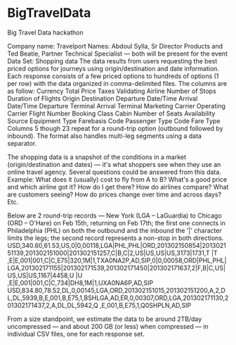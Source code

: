 BigTravelData
=============

Big Travel Data hackathon 


Company name: Travelport
Names: Abdoul Sylla, Sr Director Products and Ted Beatie, Partner Technical Specialist — both will be present for the event
Data Set: Shopping data
The data results from users requesting the best priced options for journeys using origin/destination and date information. Each response consists of a few priced options to hundreds of options (1 per row) with the data organized in comma-delimited files. The columns are as follow:
Currency
Total Price
Taxes
Validating Airline
Number of Stops
Duration of Flights
Origin
Destination
Departure Date/Time
Arrival Date/Time
Departure Terminal
Arrival Terminal
Marketing Carrier
Operating Carrier
Flight Number
Booking Class
Cabin
Number of Seats
Availability Source
Equipment Type
Farebasis Code
Passenger Type Code
Fare Type
Columns 5 though 23 repeat for a round-trip option (outbound followed by inbound). The format also handles multi-leg segments using a data separator.

The shopping data is a snapshot of the conditions in a market (origin/destination and dates)  — it's what shoppers see when they use an online travel agency. Several questions could be answered from this data. Example: What does it (usually) cost to fly from A to B? What's a good price and which airline got it? How do I get there? How do airlines compare? What are customers seeing? How do prices change over time and across days? Etc.
 
Below are 2 round-trip records  — New York (LGA – LaGuardia) to Chicago (ORD – O'Hare) on Feb 15th, returning on Feb 17th; the first one connects in Philadelphia (PHL) on both the outbound and the inbound the '|' character limits the legs; the second record represents a non-stop in both directions.
USD,340.60,61.53,US,0|0,00118,LGA|PHL,PHL|ORD,201302150854|201302151139,201302151000|201302151257,C|B,C|2,US|US,US|US,3173|1731,T |T ,E|E,001|001,C|C,E75|320,1M|1,TXA0NA2P,AD,SIP,0|0,00058,ORD|PHL,PHL|LGA,201302171155|201302171539,201302171450|201302171637,2|F,B|C,US|US,US|US,1167|4458,U |U ,E|E,001|001,C|C,734|DH8,1M|1,UXA0NA6P,AD,SIP
USD,834.80,78.52,DL,0,00145,LGA,ORD,201302151015,201302151200,A,2,DL,DL,5939,B,E,001,B,E75,1,BSHLGA,AD,ER,0,00307,ORD,LGA,201302171130,201302171437,2,A,DL,DL,5942,Q ,E,001,B,E75,1,Q0SHPLN,AD,SIP

From a size standpoint, we estimate the data to be around 2TB/day uncompressed — and about 200 GB (or less) when compressed — in individual CSV files, one for each response set.
